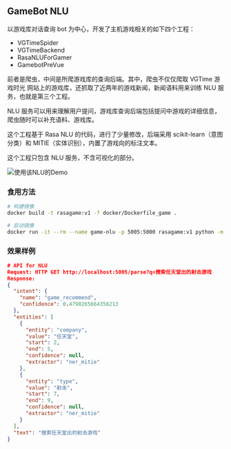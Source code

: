 ## GameBot NLU

以游戏库对话查询 bot 为中心，开发了主机游戏相关的如下四个工程：

- VGTimeSpider
- VGTimeBackend
- RasaNLUForGamer
- GamebotPreVue

前者是爬虫，中间是所爬游戏库的查询后端。其中，爬虫不仅仅爬取 VGTime 游戏时光 网站上的游戏库，还抓取了近两年的游戏新闻，新闻语料用来训练 NLU 服务，也就是第三个工程。

NLU 服务可以用来理解用户提问，游戏库查询后端包括提问中游戏的详细信息，爬虫随时可以补充语料、游戏库。

这个工程基于 Rasa NLU 的代码，进行了少量修改，后端采用 scikit-learn（意图分类）和 MITIE（实体识别），内置了游戏向的标注文本。

这个工程只包含 NLU 服务，不含可视化的部分。

![使用该NLU的Demo](https://ws3.sinaimg.cn/large/006tNc79gy1fz9m009ll8j30ef0bizm5.jpg)

### 食用方法

```bash
# 构建镜像
docker build -t rasagame:v1 -f docker/Dockerfile_game .

# 启动镜像
docker run -it --rm --name game-nlu -p 5005:5000 rasagame:v1 python -m rasa_nlu.server -c sample_configs/config_jieba_mitie_sklearn.yml --path models
```

### 效果样例

```json
# API for NLU
Request: HTTP GET http://localhost:5005/parse?q=搜索任天堂出的射击游戏
Response:
{
  "intent": {
    "name": "game_recommend",
    "confidence": 0.4798265664356213
  },
  "entities": [
    {
      "entity": "company",
      "value": "任天堂",
      "start": 2,
      "end": 5,
      "confidence": null,
      "extractor": "ner_mitie"
    },
    {
      "entity": "type",
      "value": "射击",
      "start": 7,
      "end": 9,
      "confidence": null,
      "extractor": "ner_mitie"
    }
  ],
  "text": "搜索任天堂出的射击游戏"
}
```



